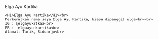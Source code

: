 <html>
<head>
	Elga Ayu Kartika
</head>
<body>
	
	<H1>Elga Ayu Kartika</H1><br>
	Perkenalkan nama saya Elga Ayu Kartika, biasa dipanggil elga<br><br>
	IG : @elgayukrtkaa<br>
	FB :  elgaayu kartika<br>
	Alamat: Tarik, Sidoarjo<br>
	
</html>
